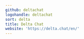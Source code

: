 ```yaml
---
github: deltachat
logohandle: deltachat
sort: delta
title: Delta Chat
website: 'https://delta.chat/en/'
---
```

